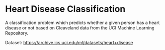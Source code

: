 # Heart Disease Classification
A classification problem which predicts whether a given person has a heart disease or not based on Cleaveland data from the UCI Machine Learning Repository.


Dataset: https://archive.ics.uci.edu/ml/datasets/heart+disease



